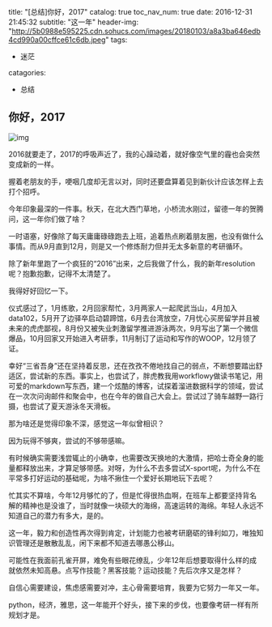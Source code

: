 title: "[总结]你好，2017"
catalog: true
toc_nav_num: true
date: 2016-12-31 21:45:32
subtitle: "这一年"
header-img: "http://5b0988e595225.cdn.sohucs.com/images/20180103/a8a3ba646edb4cd990a00cffce61c6db.jpeg"
tags:

- 迷茫

catagories:

- 总结

## 你好，2017

![img](http://images.china.cn/attachement/jpg/site1000/20161102/7427ea2a0ea319836b5836.jpg)

2016就要走了，2017的呼吸声近了，我的心躁动着，就好像空气里的霾也会突然变成新的一样。

握着老朋友的手，哽咽几度却无言以对，同时还要盘算着见到新伙计应该怎样上去打个招呼。

今年印象最深的一件事。秋天，在北大西门草地，小桥流水刚过，留德一年的贺腾问，这一年你们做了啥？

一时语塞，好像除了每天庸庸碌碌跑去上班，追着热点刷着朋友圈，也没有做什么事情。而从9月直到12月，则是又一个修炼耐力但并无太多新意的考研循环。

除了新年里跑了一个疯狂的“2016”出来，之后我做了什么，我的新年resolution呢？抱歉抱歉，记得不太清楚了。

我得好好回忆一下。

仪式感过了，1月练歌，2月回家帮忙，3月两家人一起爬武当山，4月加入data102，5月开了边驿卒启动碧蹄馆，6月去台湾放空，7月忧心买房留学并且被未来的虎虎鄙视，8月份又被失业刺激留学推进游泳两次，9月写出了第一个微信爆品，10月回家又开始进入考研季，11月制订了运动和写作的WOOP，12月领了证。

幸好“三省吾身”还在坚持着反思，还在孜孜不倦地找自己的弱点，不断想要踏出舒适区，尝试新的东西。事实上，也尝试了，胖虎教我用workflowy做读书笔记，用可爱的markdown写东西，建一个炫酷的博客，试探着溜进数据科学的领域，尝试在一次次问询邮件和聚会中，也在今年的做自己大会上。尝试过了骑车越野一路行摄，也尝试了夏天游泳冬天滑板。

那为啥还是觉得印象不深，感觉这一年似曾相识？

因为玩得不够爽，尝试的不够带感嘛。

有时候确实需要浅尝辄止的小确幸，也需要改天换地的大激情，把哈士奇全身的能量都释放出来，才算足够带感。对呀，为什么不去多尝试X-sport呢，为什么不在平常多打好运动的基础呢，为啥不揪住一个爱好长期地玩下去呢？

忙其实不算啥，今年12月够忙的了，但是忙得很热血啊，在班车上都要坚持背名解的精神也是没谁了，当时就像一块硕大的海绵，高速运转的海绵。年轻人永远不知道自己的潜力有多大，是的。

这一年，毅力和创造性再次得到肯定，计划能力也被考研磨砺的锋利如刀，唯独知识管理还是散散乱乱，闲下来都不知道去哪愚公移山。

可能性在我面前孔雀开屏，难免有些眼花缭乱，少年12年后想要取得什么样的成就依然未知高悬。点写作技能？黑客技能？运动技能？先后次序又是怎样？

自信心需要建设，焦虑感需要对冲，主心骨需要培育，我要为它努力一年又一年。

python，经济，雅思，这一年能开个好头，接下来的步伐，也要像考研一样有所规划才是。



